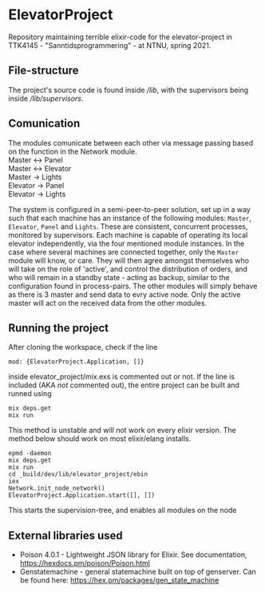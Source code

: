 # ElevatorProject

Repository maintaining terrible elixir-code for the elevator-project in TTK4145 - "Sanntidsprogrammering" - at NTNU, spring 2021.


## File-structure
The project's source code is found inside _/lib_, with the supervisors being inside _/lib/supervisors_. 

## Comunication
The modules comunicate between each other via message passing based on the function in the Network module.  
Master    <-> Panel  
Master    <-> Elevator  
Master     -> Lights  
Elevator   -> Panel  
Elevator   -> Lights  

The system is configured in a semi-peer-to-peer solution, set up in a way such that each machine has an instance of the following modules: 
```Master```, ```Elevator```, ```Panel``` and ```Lights```. These are consistent, concurrent processes, monitored by supervisors. 
Each machine is capable of operating its local elevator independently, via the four mentioned module instances. In the case where several 
machines are connected together, only the ```Master``` module will know, or care. They will then agree amongst themselves who will take on 
the role of 'active', and control the distribution of orders, and who will remain in a standby state - acting as backup, similar to the
configuration found in process-pairs. The other modules will simply behave as there is 3 master and send data to evry active node. Only the active master will act on the received data from the other modules.


## Running the project

After cloning the workspace, check if the line
```
mod: {ElevatorProject.Application, []}
```
inside elevator_project/mix.exs is commented out or not. 
If the line is included (AKA _not_ commented out), the entire project can be built and runned using
```
mix deps.get
mix run
```
This method is unstable and will not work on every elixir version. The method below should work on most elixir/elang installs.
```
epmd -daemon
mix deps.get
mix run
cd _build/dev/lib/elevator_project/ebin
iex
Network.init_node_network()
ElevatorProject.Application.start([], [])
```
This starts the supervision-tree, and enables all modules on the node

## External libraries used
- Poison 4.0.1 - Lightweight JSON library for Elixir. See documentation, https://hexdocs.pm/poison/Poison.html
- Genstatemachine - general statemachine built on top of genserver. Can be found here: https://hex.pm/packages/gen_state_machine


